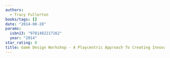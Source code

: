 ```yaml
---
authors:
  - Tracy Fullerton
books/tags: []
date: "2014-08-28"
params:
  isbn13: "9781482217162"
  year: "2014"
star_rating: 0
title: Game Design Workshop - A Playcentric Approach To Creating Innovative Games, Third Edition
---
```


<!--more-->
